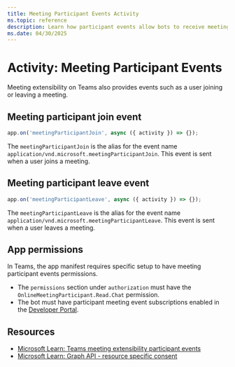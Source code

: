 ```yaml
---
title: Meeting Participant Events Activity
ms.topic: reference
description: Learn how participant events allow bots to receive meeting notifications about users in a meeting.
ms.date: 04/30/2025
---
```


# Activity: Meeting Participant Events

Meeting extensibility on Teams also provides events such as a user joining or leaving a meeting.

## Meeting participant join event

```typescript
app.on('meetingParticipantJoin', async ({ activity }) => {});
```

The `meetingParticipantJoin` is the alias for the event name `application/vnd.microsoft.meetingParticipantJoin`. This event is sent when a user joins a meeting.

## Meeting participant leave event

```typescript
app.on('meetingParticipantLeave', async ({ activity }) => {});
```

The `meetingParticipantLeave` is the alias for the event name `application/vnd.microsoft.meetingParticipantLeave`. This event is sent when a user leaves a meeting.

## App permissions

In Teams, the app manifest requires specific setup to have meeting participant events permissions.

- The `permissions` section under `authorization` must have the `OnlineMeetingParticipant.Read.Chat` permission.
- The bot must have participant meeting event subscriptions enabled in the [Developer Portal](https://dev.teams.microsoft.com/).

## Resources

- [Microsoft Learn: Teams meeting extensibility participant events](/microsoftteams/platform/apps-in-teams-meetings/meeting-apps-apis)
- [Microsoft Learn: Graph API - resource specific consent](/microsoftteams/platform/graph-api/rsc/resource-specific-consent)
